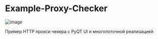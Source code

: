 # Example-Proxy-Checker
![image](https://github.com/Underneach/Example-Proxy-Checker/assets/137613889/9ba811c7-9396-4800-926a-4166bdea952f)

Пример HTTP прокси чекера с PyQT UI и многопоточной реализацией
